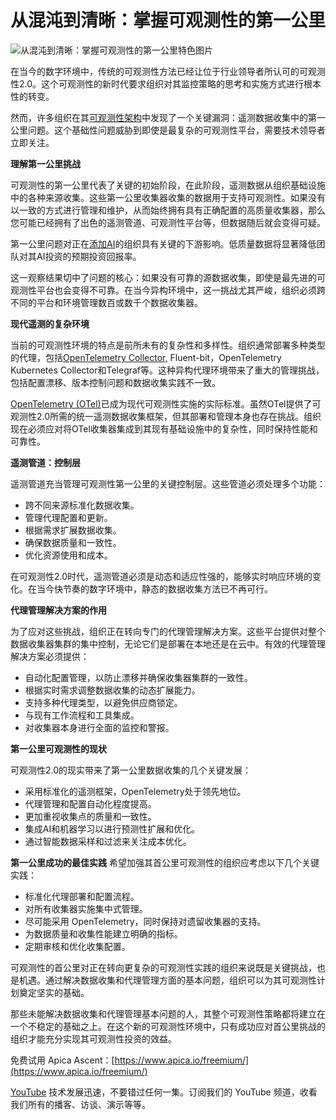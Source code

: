 # 从混沌到清晰：掌握可观测性的第一公里

![从混沌到清晰：掌握可观测性的第一公里特色图片](https://cdn.thenewstack.io/media/2025/02/4dcd0ba2-onemile-1024x576.jpg)

在当今的数字环境中，传统的可观测性方法已经让位于行业领导者所认可的可观测性2.0。这个可观测性的新时代要求组织对其监控策略的思考和实施方式进行根本性的转变。

然而，许多组织在其[可观测性架构](https://thenewstack.io/observability/)中发现了一个关键漏洞：遥测数据收集中的第一公里问题。这个基础性问题威胁到即使是最复杂的可观测性平台，需要技术领导者立即关注。

**理解第一公里挑战**

可观测性的第一公里代表了关键的初始阶段，在此阶段，遥测数据从组织基础设施中的各种来源收集。这些第一公里收集器收集的数据用于支持可观测性。如果没有以一致的方式进行管理和维护，从而始终拥有具有正确配置的高质量收集器，那么您可能已经拥有了出色的遥测管道、可观测性平台等，但数据随后就会变得可疑。

第一公里问题对正在[添加AI](https://thenewstack.io/ai/)的组织具有关键的下游影响。低质量数据将显著降低团队对其AI投资的预期投资回报率。

这一观察结果切中了问题的核心：如果没有可靠的源数据收集，即使是最先进的可观测性平台也会变得不可靠。在当今异构环境中，这一挑战尤其严峻，组织必须跨不同的平台和环境管理数百或数千个数据收集器。

**现代遥测的复杂环境**

当前的可观测性环境的特点是前所未有的复杂性和多样性。组织通常部署多种类型的代理，包括[OpenTelemetry Collector,](https://thenewstack.io/how-adobe-uses-opentelemetry-collector/) Fluent-bit，OpenTelemetry Kubernetes Collector和Telegraf等。这种异构代理环境带来了重大的管理挑战，包括配置漂移、版本控制问题和数据收集实践不一致。

[OpenTelemetry (OTel)](https://thenewstack.io/what-is-opentelemetry-the-ultimate-guide/)已成为现代可观测性实施的实际标准。虽然OTel提供了可观测性2.0所需的统一遥测数据收集框架，但其部署和管理本身也存在挑战。组织现在必须应对将OTel收集器集成到其现有基础设施中的复杂性，同时保持性能和可靠性。

**遥测管道：控制层**

遥测管道充当管理可观测性第一公里的关键控制层。这些管道必须处理多个功能：

- 跨不同来源标准化数据收集。
- 管理代理配置和更新。
- 根据需求扩展数据收集。
- 确保数据质量和一致性。
- 优化资源使用和成本。

在可观测性2.0时代，遥测管道必须是动态和适应性强的，能够实时响应环境的变化。在当今快节奏的数字环境中，静态的数据收集方法已不再可行。

**代理管理解决方案的作用**

为了应对这些挑战，组织正在转向专门的代理管理解决方案。这些平台提供对整个数据收集器集群的集中控制，无论它们是部署在本地还是在云中。有效的代理管理解决方案必须提供：

- 自动化配置管理，以防止漂移并确保收集器集群的一致性。
- 根据实时需求调整数据收集的动态扩展能力。
- 支持多种代理类型，以避免供应商锁定。
- 与现有工作流程和工具集成。
- 对收集器本身进行全面的监控和警报。

**第一公里可观测性的现状**

可观测性2.0的现实带来了第一公里数据收集的几个关键发展：

- 采用标准化的遥测框架，OpenTelemetry处于领先地位。
- 代理管理和配置自动化程度提高。
- 更加重视收集点的质量和一致性。
- 集成AI和机器学习以进行预测性扩展和优化。
- 通过智能数据采样和过滤来关注成本优化。

**第一公里成功的最佳实践**
希望加强其首公里可观测性的组织应考虑以下几个关键实践：

- 标准化代理部署和配置流程。
- 对所有收集器实施集中式管理。
- 尽可能采用 OpenTelemetry，同时保持对遗留收集器的支持。
- 为数据质量和收集性能建立明确的指标。
- 定期审核和优化收集配置。

可观测性的首公里对正在转向更复杂的可观测性实践的组织来说既是关键挑战，也是机遇。通过解决数据收集和代理管理方面的基本问题，组织可以为其可观测性计划奠定坚实的基础。

那些未能解决数据收集和代理管理基本问题的人，其整个可观测性策略都将建立在一个不稳定的基础之上。在这个新的可观测性环境中，只有成功应对首公里挑战的组织才能充分实现其可观测性投资的效益。

免费试用 Apica Ascent：[https://www.apica.io/freemium/](https://www.apica.io/freemium/)


[YouTube](https://youtube.com/thenewstack?sub_confirmation=1) 技术发展迅速，不要错过任何一集。订阅我们的 YouTube 频道，收看我们所有的播客、访谈、演示等等。